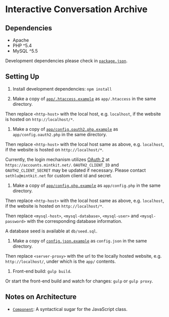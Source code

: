 
# Interactive Conversation Archive

## Dependencies

- Apache
- PHP ^5.4
- MySQL ^5.5

Development dependencies please check in [`package.json`](package.json).

## Setting Up

1. Install development dependencies: `npm install`

1. Make a copy of [`app/.htaccess.example`](app/.htaccess.example) as `app/.htaccess` in the same directory.

  Then replace `<http-host>` with the local host, e.g. `localhost`, if the website is hosted on `http://localhost/*`.

1. Make a copy of [`app/config.oauth2.php.example`](app/config.oauth2.php.example) as `app/config.oauth2.php` in the same directory.

  Then replace `<http-host>` with the local host same as above, e.g. `localhost`, if the website is hosted on `http://localhost/*`.

  Currently, the login mechanism utilizes [OAuth 2](https://oauth.net/2/) at `https://accounts.mintkit.net/`. `OAUTH2_CLIENT_ID` and `OAUTH2_CLIENT_SECRET` may be updated if necessary. Please contact `sethlu@mintkit.net` for custom client id and secret.

1. Make a copy of [`app/config.php.example`](app/config.php.example) as `app/config.php` in the same directory.

  Then replace `<http-host>` with the local host same as above, e.g. `localhost`, if the website is hosted on `http://localhost/*`.

  Then replace `<mysql-host>`, `<mysql-database>`, `<mysql-user>` and `<mysql-password>` with the corresponding database information.

  A database seed is available at `db/seed.sql`.

1. Make a copy of [`config.json.example`](config.json.example) as `config.json` in the same directory.

  Then replace `<server-proxy>` with the url to the locally hosted website, e.g. `http://localhost/`, under which is the `app/` contents.

1. Front-end build: `gulp build`.

  Or start the front-end build and watch for changes: `gulp` or `gulp proxy`.

## Notes on Architecture

- [`Component`](scripts/component/): A syntactical sugar for the JavaScript class.
